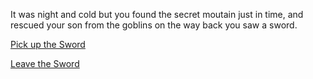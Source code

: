 It was night and cold but you found the secret moutain just in time, and rescued your son from the goblins on the way back you saw a sword.

[Pick up the Sword](5/1.md)

[Leave the Sword](5/2.md)